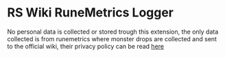 # RS Wiki RuneMetrics Logger

No personal data is collected or stored trough this extension, the only data collected is from runemetrics where monster drops are collected and sent to the official wiki, their privacy policy can be read [here](https://weirdgloop.org/privacy/)
